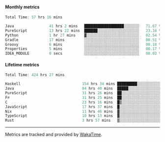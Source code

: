 #### Monthly metrics
<!--START_SECTION:wakamonthly-->

```asm
Total Time: 57 hrs 16 mins

Java                41 hrs 2 mins   ██████████████████░░░░░░░   71.67 %
PureScript          13 hrs 22 mins  ██████░░░░░░░░░░░░░░░░░░░   23.34 %
Python              1 hr 27 mins    ▓░░░░░░░░░░░░░░░░░░░░░░░░   02.54 %
Gradle              17 mins         ░░░░░░░░░░░░░░░░░░░░░░░░░   00.51 %
Groovy              6 mins          ░░░░░░░░░░░░░░░░░░░░░░░░░   00.18 %
Properties          5 mins          ░░░░░░░░░░░░░░░░░░░░░░░░░   00.17 %
IDEA_MODULE         0 secs          ░░░░░░░░░░░░░░░░░░░░░░░░░   00.03 %
```

<!--END_SECTION:wakamonthly-->
#### Lifetime metrics
<!--START_SECTION:wakalifetime-->

```asm
Total Time: 424 hrs 27 mins

Haskell                            154 hrs 34 mins █████████░░░░░░░░░░░░░░░░   36.31 %
Java                               84 hrs 40 mins  █████░░░░░░░░░░░░░░░░░░░░   19.89 %
PureScript                         31 hrs 26 mins  ██░░░░░░░░░░░░░░░░░░░░░░░   07.39 %
F#                                 31 hrs 25 mins  ██░░░░░░░░░░░░░░░░░░░░░░░   07.38 %
C                                  23 hrs 16 mins  █▒░░░░░░░░░░░░░░░░░░░░░░░   05.47 %
JavaScript                         17 hrs 37 mins  █░░░░░░░░░░░░░░░░░░░░░░░░   04.14 %
Nix                                11 hrs 46 mins  ▓░░░░░░░░░░░░░░░░░░░░░░░░   02.77 %
TypeScript                         10 hrs 13 mins  ▓░░░░░░░░░░░░░░░░░░░░░░░░   02.40 %
Rust                               3 hrs 57 mins   ▒░░░░░░░░░░░░░░░░░░░░░░░░   00.93 %
```

<!--END_SECTION:wakalifetime-->

---

Metrics are tracked and provided by [WakaTime](https://github.com/athul/waka-readme).
